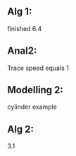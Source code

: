 ## Alg 1:
finished 6.4
## Anal2:
Trace speed equals 1

## Modelling 2:
cylinder example

## Alg 2:
3.1
